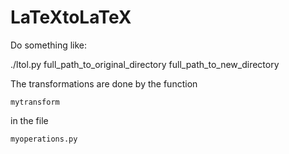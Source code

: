 # LaTeXtoLaTeX

Do something like:

./ltol.py full_path_to_original_directory full_path_to_new_directory

The transformations are done by the function

    mytransform

in the file

    myoperations.py


